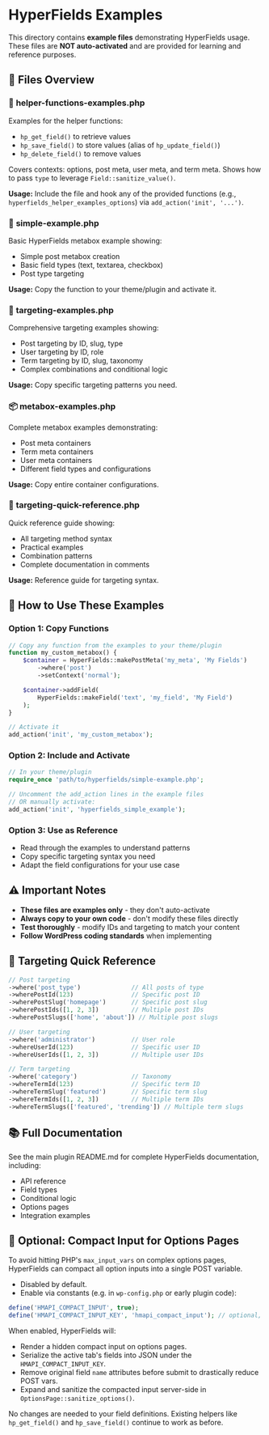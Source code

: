 # HyperFields Examples

This directory contains **example files** demonstrating HyperFields usage. These files are **NOT auto-activated** and are provided for learning and reference purposes.

## 📁 Files Overview

### 🧰 **helper-functions-examples.php**
Examples for the helper functions:
- `hp_get_field()` to retrieve values
- `hp_save_field()` to store values (alias of `hp_update_field()`)
- `hp_delete_field()` to remove values

Covers contexts: options, post meta, user meta, and term meta. Shows how to pass `type` to leverage `Field::sanitize_value()`.

**Usage:** Include the file and hook any of the provided functions (e.g., `hyperfields_helper_examples_options`) via `add_action('init', '...')`.

### 🚀 **simple-example.php**
Basic HyperFields metabox example showing:
- Simple post metabox creation
- Basic field types (text, textarea, checkbox)
- Post type targeting

**Usage:** Copy the function to your theme/plugin and activate it.

### 🎯 **targeting-examples.php**
Comprehensive targeting examples showing:
- Post targeting by ID, slug, type
- User targeting by ID, role
- Term targeting by ID, slug, taxonomy
- Complex combinations and conditional logic

**Usage:** Copy specific targeting patterns you need.

### 📦 **metabox-examples.php**
Complete metabox examples demonstrating:
- Post meta containers
- Term meta containers
- User meta containers
- Different field types and configurations

**Usage:** Copy entire container configurations.

### 📖 **targeting-quick-reference.php**
Quick reference guide showing:
- All targeting method syntax
- Practical examples
- Combination patterns
- Complete documentation in comments

**Usage:** Reference guide for targeting syntax.

## 🔧 How to Use These Examples

### Option 1: Copy Functions
```php
// Copy any function from the examples to your theme/plugin
function my_custom_metabox() {
    $container = HyperFields::makePostMeta('my_meta', 'My Fields')
        ->where('post')
        ->setContext('normal');

    $container->addField(
        HyperFields::makeField('text', 'my_field', 'My Field')
    );
}

// Activate it
add_action('init', 'my_custom_metabox');
```

### Option 2: Include and Activate
```php
// In your theme/plugin
require_once 'path/to/hyperfields/simple-example.php';

// Uncomment the add_action lines in the example files
// OR manually activate:
add_action('init', 'hyperfields_simple_example');
```

### Option 3: Use as Reference
- Read through the examples to understand patterns
- Copy specific targeting syntax you need
- Adapt the field configurations for your use case

## ⚠️ Important Notes

- **These files are examples only** - they don't auto-activate
- **Always copy to your own code** - don't modify these files directly
- **Test thoroughly** - modify IDs and targeting to match your content
- **Follow WordPress coding standards** when implementing

## 🎯 Targeting Quick Reference

```php
// Post targeting
->where('post_type')              // All posts of type
->wherePostId(123)                // Specific post ID
->wherePostSlug('homepage')       // Specific post slug
->wherePostIds([1, 2, 3])         // Multiple post IDs
->wherePostSlugs(['home', 'about']) // Multiple post slugs

// User targeting
->where('administrator')          // User role
->whereUserId(123)                // Specific user ID
->whereUserIds([1, 2, 3])         // Multiple user IDs

// Term targeting
->where('category')               // Taxonomy
->whereTermId(123)                // Specific term ID
->whereTermSlug('featured')       // Specific term slug
->whereTermIds([1, 2, 3])         // Multiple term IDs
->whereTermSlugs(['featured', 'trending']) // Multiple term slugs
```

## 📚 Full Documentation

See the main plugin README.md for complete HyperFields documentation, including:
- API reference
- Field types
- Conditional logic
- Options pages
- Integration examples

## 🚧 Optional: Compact Input for Options Pages

To avoid hitting PHP's `max_input_vars` on complex options pages, HyperFields can compact all option inputs into a single POST variable.

- Disabled by default.
- Enable via constants (e.g. in `wp-config.php` or early plugin code):

```php
define('HMAPI_COMPACT_INPUT', true);
define('HMAPI_COMPACT_INPUT_KEY', 'hmapi_compact_input'); // optional, default shown
```

When enabled, HyperFields will:
- Render a hidden compact input on options pages.
- Serialize the active tab's fields into JSON under the `HMAPI_COMPACT_INPUT_KEY`.
- Remove original field `name` attributes before submit to drastically reduce POST vars.
- Expand and sanitize the compacted input server-side in `OptionsPage::sanitize_options()`.

No changes are needed to your field definitions. Existing helpers like `hp_get_field()` and `hp_save_field()` continue to work as before.
